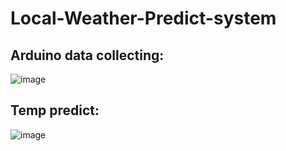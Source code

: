 # Local-Weather-Predict-system

## Arduino data collecting:
![image](https://github.com/marvinp-42/Local-Weather-Predict-system/blob/main/Arduino_n_SQL/example.png)
## Temp predict:
![image](https://github.com/marvinp-42/Local-Weather-Predict-system/blob/main/predict%20part/result.png)
